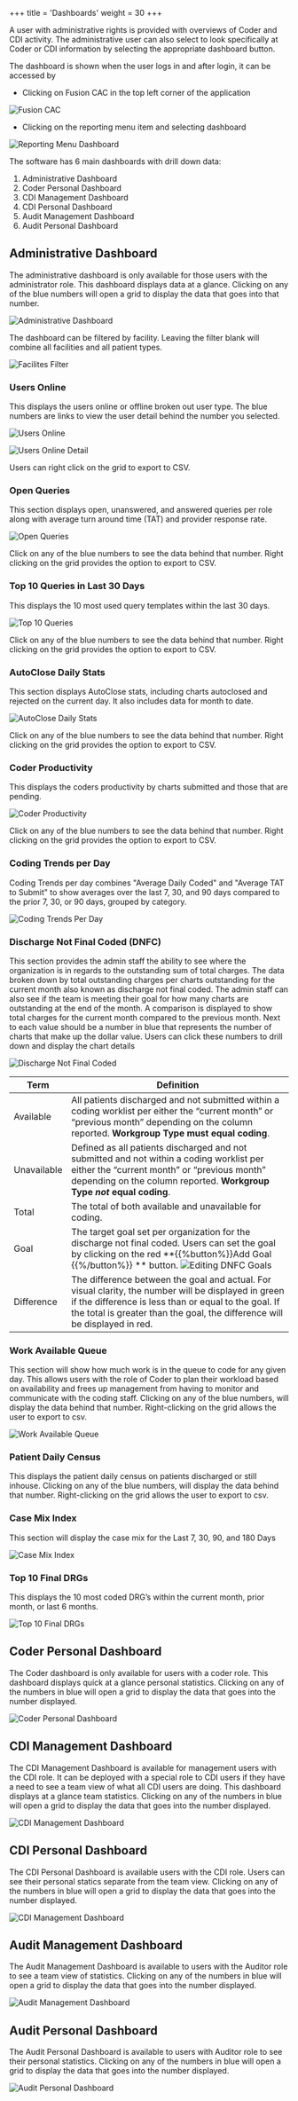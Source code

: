 +++
title = 'Dashboards'
weight = 30
+++

A user with administrative rights is provided with overviews of Coder and CDI activity. The administrative
user can also select to look specifically at Coder or CDI information by selecting the appropriate
dashboard button.

The dashboard is shown when the user logs in and after login, it can be accessed by 
- Clicking on Fusion CAC in the top left corner of the application
  
![Fusion CAC](FusionCAC.png)

- Clicking on the reporting menu item and selecting dashboard
  
![Reporting Menu Dashboard](Dashboard.png)

The software has 6 main dashboards with drill down data:

1. Administrative Dashboard
2. Coder Personal Dashboard
3. CDI Management Dashboard
4. CDI Personal Dashboard
5. Audit Management Dashboard
6. Audit Personal Dashboard

## Administrative Dashboard

The administrative dashboard is only available for those users with the administrator role. This dashboard
displays data at a glance. Clicking on any of the blue numbers will open a grid to display the data
that goes into that number.

![Administrative Dashboard](AdminDash.png)

The dashboard can be filtered by facility. Leaving the filter blank will combine all facilities and all patient types. 

![Facilites Filter](FacilitesFilter.png)

### Users Online

This displays the users online or offline broken out user type. The blue numbers are links to view the
user detail behind the number you selected.

![Users Online](UsersOnline.png)

![Users Online Detail](CodersOnline.png)

Users can right click on the grid to export to CSV.

### Open Queries

This section displays open, unanswered, and answered queries per role along with average turn around time (TAT) and provider
response rate.

![Open Queries](OpenQueries.png)

Click on any of the blue numbers to see the data behind that number. Right clicking on the
grid provides the option to export to CSV.

### Top 10 Queries in Last 30 Days

This displays the 10 most used query templates within the last 30 days.

![Top 10 Queries](Top10Queries.png)

Click on any of the blue numbers to see the data behind that number. Right clicking on the
grid provides the option to export to CSV.

### AutoClose Daily Stats

This section displays AutoClose stats, including charts autoclosed and rejected on the current day. It also includes data for
month to date. 

![AutoClose Daily Stats](ACDailyStats.png)

Click on any of the blue numbers to see the data behind that number. Right clicking on the
grid provides the option to export to CSV.

### Coder Productivity

This displays the coders productivity by charts submitted and those that are pending.

![Coder Productivity](CoderProductvity.png)

Click on any of the blue numbers to see the data behind that number. Right clicking on the
grid provides the option to export to CSV.

### Coding Trends per Day

Coding Trends per day combines "Average Daily Coded" and "Average TAT to Submit" to show
averages over the last 7, 30, and 90 days compared to the prior 7, 30, or 90 days, grouped by category.

![Coding Trends Per Day](TrendsPerDay.png)

### Discharge Not Final Coded (DNFC)

This section provides the admin staff the ability to see where the organization is in regards to the outstanding sum of total charges. The data broken down by total outstanding charges per charts outstanding for the current month also known as discharge not final
coded. The admin staff can also see if the team is meeting their goal for how many charts are
outstanding at the end of the month. A comparison is displayed to show total charges for the current
month compared to the previous month. Next to each value should be a number in blue that represents the number of charts that make up the
dollar value. Users can click these numbers to drill down and display the chart details

![Discharge Not Final Coded](DNFCSection.png)

|Term     |Definition|
|---------|----------|
|Available|All patients discharged and not submitted within a coding worklist per either the “current month” or “previous month” depending on the column reported. **Workgroup Type must equal coding**.|
|Unavailable|Defined as all patients discharged and not submitted and not within a coding worklist per either the “current month” or “previous month” depending on the column reported. **Workgroup Type *not* equal coding**.|
|Total|The total of both available and unavailable for coding.|
|Goal|The target goal set per organization for the discharge not final coded. Users can set the goal by clicking on the red **{{%button%}}Add Goal {{%/button%}} ** button. ![Editing DNFC Goals](DNFCGoals.png)|
|Difference|The difference between the goal and actual. For visual clarity, the number will be displayed in green if the difference is less than or equal to the goal. If the total is greater than the goal, the difference will be displayed in red.|

### Work Available Queue

This section will show how much work is in the queue to code for any given day. This allows users with the role of Coder to plan their workload based on availability and frees up management from having to monitor and communicate with the coding staff. Clicking on any of the blue numbers, will display the data behind that number. Right-clicking on the grid allows the user to export to csv.

![Work Available Queue](WorkAvailable.png)

### Patient Daily Census

This displays the patient daily census on patients discharged or still inhouse. Clicking on any of the blue numbers, will display the data behind that number. Right-clicking on the grid allows the user to export to csv.

### Case Mix Index

This section will display the case mix for the Last 7, 30, 90, and 180 Days

![Case Mix Index](CMI.png)

### Top 10 Final DRGs

This displays the 10 most coded DRG’s within the current month, prior month, or last 6 months.

![Top 10 Final DRGs](Top10DRG.png)

## Coder Personal Dashboard

The Coder dashboard is only available for users with a coder role. This dashboard displays quick at a
glance personal statistics. Clicking on any of the numbers in blue will open a grid to display the data that
goes into the number displayed.

![Coder Personal Dashboard](CoderPersonalDash.png)

## CDI Management Dashboard

The CDI Management Dashboard is available for management users with the CDI role. It can be deployed
with a special role to CDI users if they have a need to see a team view of what all CDI users are doing.
This dashboard displays at a glance team statistics. Clicking on any of the numbers in blue will open a
grid to display the data that goes into the number displayed.

![CDI Management Dashboard](CDIManageDash.png)

## CDI Personal Dashboard

The CDI Personal Dashboard is available users with the CDI role. Users can see their personal statics
separate from the team view. Clicking on any of the numbers in blue will open a grid to display the data that goes into the number displayed.

![CDI Management Dashboard](CDIPersonal.png)

## Audit Management Dashboard

The Audit Management Dashboard is available to users with the Auditor role to see a team view of statistics. Clicking on any of
the numbers in blue will open a grid to display the data that goes into the number displayed.

![Audit Management Dashboard](AuditManagement.png)

## Audit Personal Dashboard

The Audit Personal Dashboard is available to users with Auditor role to see their personal statistics. Clicking
on any of the numbers in blue will open a grid to display the data that goes into the number displayed.

![Audit Personal Dashboard](AuditPersonalDash.png)
